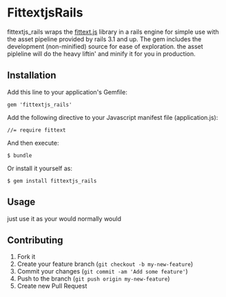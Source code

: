 # FittextjsRails

fittextjs_rails wraps the [fittext.js](http://fittextjs.com) library in a rails engine for simple use with the asset pipeline provided by rails 3.1 and up. The gem includes the development (non-minified) source for ease of exploration. the asset pipleline will do the heavy liftin' and minify it for you in production.

## Installation

Add this line to your application's Gemfile:

    gem 'fittextjs_rails'

Add the following directive to your Javascript manifest file (application.js):

    //= require fittext

And then execute:

    $ bundle

Or install it yourself as:

    $ gem install fittextjs_rails

## Usage

just use it as your would normally would

## Contributing

1. Fork it
2. Create your feature branch (`git checkout -b my-new-feature`)
3. Commit your changes (`git commit -am 'Add some feature'`)
4. Push to the branch (`git push origin my-new-feature`)
5. Create new Pull Request

